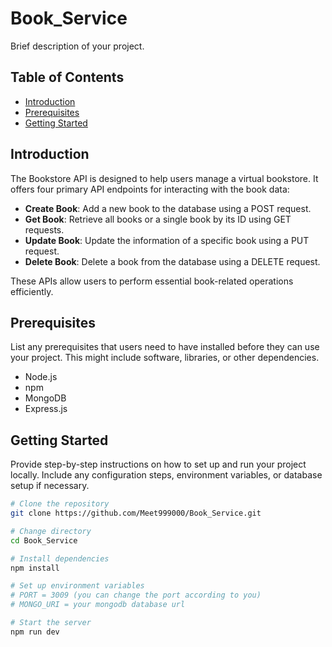 # Book_Service

Brief description of your project.

## Table of Contents

- [Introduction](#introduction)
- [Prerequisites](#prerequisites)
- [Getting Started](#getting-started)

## Introduction

The Bookstore API is designed to help users manage a virtual bookstore. It offers four primary API endpoints for interacting with the book data:

- **Create Book**: Add a new book to the database using a POST request.
- **Get Book**: Retrieve all books or a single book by its ID using GET requests.
- **Update Book**: Update the information of a specific book using a PUT request.
- **Delete Book**: Delete a book from the database using a DELETE request.

These APIs allow users to perform essential book-related operations efficiently.


## Prerequisites

List any prerequisites that users need to have installed before they can use your project. This might include software, libraries, or other dependencies.

- Node.js
- npm
- MongoDB
- Express.js

## Getting Started

Provide step-by-step instructions on how to set up and run your project locally. Include any configuration steps, environment variables, or database setup if necessary.

```bash
# Clone the repository
git clone https://github.com/Meet999000/Book_Service.git

# Change directory
cd Book_Service

# Install dependencies
npm install

# Set up environment variables
# PORT = 3009 (you can change the port according to you)
# MONGO_URI = your mongodb database url

# Start the server
npm run dev
